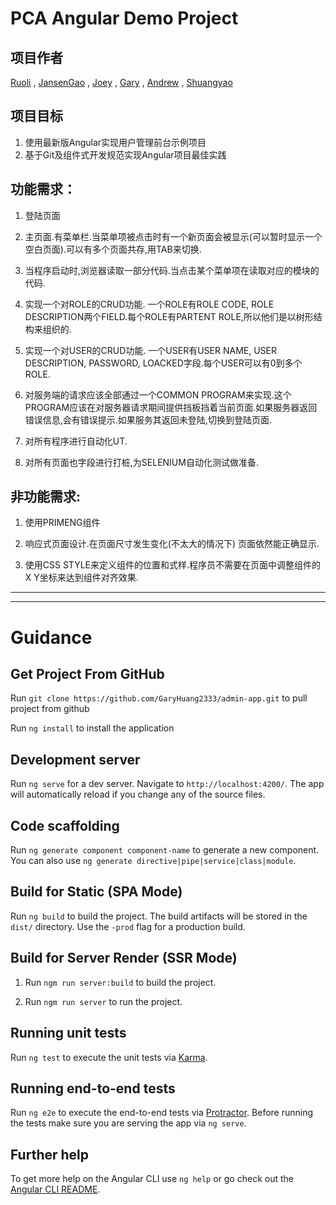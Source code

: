 # PCA Angular Demo Project

## 项目作者
[Ruoli](https://github.com/catkeeper1)
, [JansenGao](https://github.com/JansenGao)
, [Joey](https://github.com/joeyacn)
, [Gary](https://github.com/GaryHuang2333)
, [Andrew](https://github.com/AndrewOYLK)
, [Shuangyao](https://github.com/SayoJi)


## 项目目标
1. 使用最新版Angular实现用户管理前台示例项目
2. 基于Git及组件式开发规范实现Angular项目最佳实践


## 功能需求：

1. 登陆页面

2. 主页面.有菜单栏.当菜单项被点击时有一个新页面会被显示(可以暂时显示一个空白页面).可以有多个页面共存,用TAB来切换.

3. 当程序启动时,浏览器读取一部分代码.当点击某个菜单项在读取对应的模块的代码.

4. 实现一个对ROLE的CRUD功能. 一个ROLE有ROLE CODE, ROLE DESCRIPTION两个FIELD.每个ROLE有PARTENT ROLE,所以他们是以树形结构来组织的.

5. 实现一个对USER的CRUD功能. 一个USER有USER NAME, USER DESCRIPTION, PASSWORD, LOACKED字段.每个USER可以有0到多个ROLE.

6. 对服务端的请求应该全部通过一个COMMON PROGRAM来实现.这个PROGRAM应该在对服务器请求期间提供挡板挡着当前页面.如果服务器返回错误信息,会有错误提示.如果服务其返回未登陆,切换到登陆页面.

7. 对所有程序进行自动化UT.

8. 对所有页面也字段进行打桩,为SELENIUM自动化测试做准备.

 

## 非功能需求:

1. 使用PRIMENG组件

2. 响应式页面设计.在页面尺寸发生变化(不太大的情况下) 页面依然能正确显示.

3. 使用CSS STYLE来定义组件的位置和式样.程序员不需要在页面中调整组件的X Y坐标来达到组件对齐效果.

<hr/><hr/>

# Guidance 

## Get Project From GitHub

Run  `git clone https://github.com/GaryHuang2333/admin-app.git` to pull project from github

Run `ng install` to install the application


## Development server

Run `ng serve` for a dev server. Navigate to `http://localhost:4200/`. The app will automatically reload if you change any of the source files.

## Code scaffolding

Run `ng generate component component-name` to generate a new component. You can also use `ng generate directive|pipe|service|class|module`.

## Build for Static (SPA Mode)

Run `ng build` to build the project. The build artifacts will be stored in the `dist/` directory. Use the `-prod` flag for a production build.

## Build for Server Render (SSR Mode)

1. Run `ngm run server:build` to build the project.

2. Run `ngm run server` to run the project.

## Running unit tests

Run `ng test` to execute the unit tests via [Karma](https://karma-runner.github.io).

## Running end-to-end tests

Run `ng e2e` to execute the end-to-end tests via [Protractor](http://www.protractortest.org/).
Before running the tests make sure you are serving the app via `ng serve`.

## Further help

To get more help on the Angular CLI use `ng help` or go check out the [Angular CLI README](https://github.com/angular/angular-cli/blob/master/README.md).
